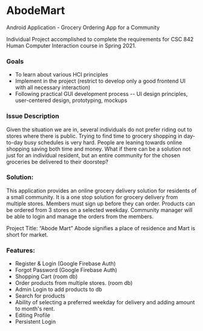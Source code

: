 # AbodeMart
Android Application - Grocery Ordering App for a Community

Individual Project accomplished to complete the requirements for CSC 842 Human Computer Interaction course in Spring 2021.

### Goals
 - To learn about various HCI principles
 - Implement in the project (restrict to develop only a good frontend UI with all necessary interaction)
 - Following practical GUI development process
    -- UI design principles, user-centered design, prototyping, mockups 

### Issue Description
Given the situation we are in, several individuals do not prefer riding out to stores where there is public. Trying to find time to grocery shopping in day-to-day busy schedules is very hard. People are leaning towards online shopping saving both time and money. What if there can be a solution not just for an individual resident, but an entire community for the chosen groceries be delivered to their doorstep?

### Solution:
This application provides an online grocery delivery solution for residents of a small community. It is a one stop solution for grocery delivery from multiple stores. Members must sign up before they can order. Products can be ordered from 3 stores on a selected weekday. Community manager will be able to login and manage the orders from the members.

Project Title: “Abode Mart”
Abode signifies a place of residence and Mart is short for market.

### Features:
 - Register & Login (Google Firebase Auth)
 - Forgot Password (Google Firebase Auth)
 - Shopping Cart (room db)
 - Order products from multiple stores. (room db)
 - Admin Login to add products to db
 - Search for products 
 - Ability of selecting a preferred weekday for delivery and adding amount to month's rent.
 - Editing Profile
 - Persistent Login
